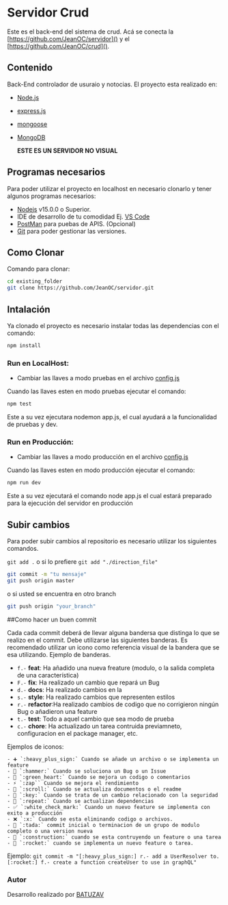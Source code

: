 # Servidor Crud

Este es el back-end del sistema de crud.
Acá se conecta la [https://github.com/JeanOC/servidor]() y el [https://github.com/JeanOC/crud]().

## Contenido

Back-End controlador de usuraio y notocias.
El proyecto esta realizado en:

- [Node.js](https://nodejs.org/es/)
- [express.js](https://expressjs.com/es/)
- [mongoose](https://www.npmjs.com/package/mongoose)
- [MongoDB](https://www.mongodb.com/es)

  **ESTE ES UN SERVIDOR NO VISUAL**

## Programas necesarios

Para poder utilizar el proyecto en localhost en necesario clonarlo y tener algunos programas necesarios:

- [Nodejs](https://nodejs.org/es/download/) v15.0.0 o Superior.
- IDE de desarrollo de tu comodidad Ej. [VS Code](https://code.visualstudio.com/download)
- [PostMan](https://www.postman.com/downloads/) para puebas de APIS. (Opcional)
- [Git](https://git-scm.com/downloads) para poder gestionar las versiones.

## Como Clonar

Comando para clonar:

```bash
cd existing_folder
git clone https://github.com/JeanOC/servidor.git

```

## Intalación

Ya clonado el proyecto es necesario instalar todas las dependencias con el comando:

```bash
npm install
```

### Run en LocalHost:

- Cambiar las llaves a modo pruebas en el archivo [config.js](/config/config.js)

Cuando las llaves esten en modo pruebas ejecutar el comando:

```bash
npm test
```

Este a su vez ejecutara nodemon app.js, el cual ayudará a la funcionalidad de pruebas y dev.

### Run en Producción:

- Cambiar las llaves a modo producción en el archivo [config.js](/config/config.js)

Cuando las llaves esten en modo producción ejecutar el comando:

```bash
npm run dev
```

Este a su vez ejecutará el comando node app.js el cual estará preparado para la ejecución del servidor en producción

## Subir cambios

Para poder subir cambios al repositorio es necesario utilizar los siguientes comandos.

`git add .` o si lo prefiere `git add "./direction_file"`

```bash
git commit -m "tu mensaje"
git push origin master
```

o si usted se encuentra en otro branch

```bash
git push origin "your_branch"
```
##Como hacer un buen commit

Cada cada commit deberá de llevar alguna bandersa que distinga lo que se realizo en el commit. Debe utilizarse las siguientes banderas. 
Es recomendado utilizar un icono como referencia visual de la bandera que se esa utilizando. 
  Ejemplo de banderas.
  - `f.-`  **feat**: Ha añadido una nueva freature (modulo, o la salida completa de una característica) 
  - `F.-`  **fix**: Ha realizado un cambio que repará un Bug
  - `d.-`  **docs**: Ha realizado cambios en la 
  - `s.-`  **style**: Ha realizado cambios que representen estilos 
  - `r.-`  **refactor**:Ha realizado cambios de codigo que no corrigieron ningún Bug o añadieron una feature
  - `t.-`  **test**:  Todo a aquel cambio que sea modo de prueba
  - `c.-`  **chore**: Ha actualizado un tarea contruida previamneto, configuracion en el package manager, etc.

Ejemplos de iconos: 

    - ➕ `:heavy_plus_sign:` Cuando se añade un archivo o se implementa un feature
    - 🔨 `:hammer:` Cuando se soluciona un Bug o un Issue 
    - 💚 `:green_heart:` Cuando se mejora un codigo o comentarios
    - ⚡ `:zap`` Cuando se mejora el rendimiento 
    - 📜 `:scroll:` Cuando se actualiza documentos o el readme
    - 🔑 `:key:` Cuando se trata de un cambio relacionado con la seguridad
    - 🔁 `:repeat:` Cuando se actualizan dependencias
    - ✅ `:white_check_mark:` Cuando un nuevo feature se implementa con exito a producción
    - ❌ `:x:` Cuando se esta eliminando codigo o archivos. 
    - 🎉 `:tada:` commit inicial o terminacion de un grupo de modulo completo o una version nueva 
    - 🚧 `:construction:` cuando se esta contruyendo un feature o una tarea
    - 🚀 `:rocket:` cuando se implementa un nuevo feature o tarea. 

  Ejemplo: 
  `git commit -m "[:heavy_plus_sign:] r.- add a UserResolver to. [:rocket:] f.- create a function createUser to use in graphQL"`



### Autor

Desarrollo realizado por [BATUZAV](https://batuzav.com)
